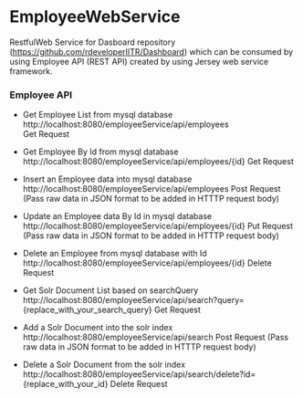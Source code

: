 # EmployeeWebService
RestfulWeb Service for Dasboard repository (https://github.com/rdeveloperIITR/Dashboard) which can be consumed by using Employee API (REST API) created by using Jersey web service framework.

### Employee API
* Get Employee List from mysql database
http://localhost:8080/employeeService/api/employees  
Get Request

* Get Employee By Id from mysql database
http://localhost:8080/employeeService/api/employees/{id}
Get Request

* Insert an Employee data into mysql database
http://localhost:8080/employeeService/api/employees
Post Request (Pass raw data in JSON format to be added in HTTTP request body)

* Update an Employee data By Id in mysql database
http://localhost:8080/employeeService/api/employees/{id}
Put Request (Pass raw data in JSON format to be added in HTTTP request body)

* Delete an Employee from mysql database with Id
http://localhost:8080/employeeService/api/employees/{id}
Delete Request

* Get Solr Document List based on searchQuery
http://localhost:8080/employeeService/api/search?query={replace_with_your_search_query}
Get Request

* Add a Solr Document into the solr index
http://localhost:8080/employeeService/api/search
Post Request (Pass raw data in JSON format to be added in HTTTP request body)

* Delete a Solr Document from the solr index
http://localhost:8080/employeeService/api/search/delete?id={replace_with_your_id}
Delete Request


